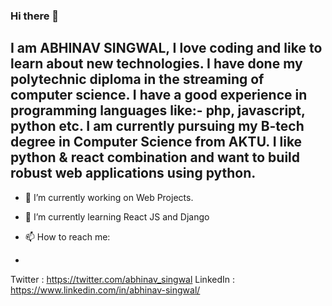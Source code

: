 ### Hi there 👋

I am ABHINAV SINGWAL, I love coding and like to learn about new technologies. I have done my polytechnic diploma in the streaming of computer science. I have a good experience in programming languages like:- php, javascript, python etc. I am currently pursuing my B-tech degree in Computer Science from AKTU. I like python & react combination and want to build robust web applications using python. 
--------------------------------------------------------------------------------------------------------------------------------------------------------------------
- 🔭 I’m currently working on Web Projects.
- 🌱 I’m currently learning React JS and Django

- 📫 How to reach me: 
- 
 Twitter : https://twitter.com/abhinav_singwal
 LinkedIn : https://www.linkedin.com/in/abhinav-singwal/


<!--
**abhinavsingwal/abhinavsingwal** is a ✨ _special_ ✨ repository because its `README.md` (this file) appears on your GitHub profile.

Here are some ideas to get you started:

- 🔭 I’m currently working on ...
- 🌱 I’m currently learning ...
- 👯 I’m looking to collaborate on ...
- 🤔 I’m looking for help with ...
- 💬 Ask me about ...
- 📫 How to reach me: ...
- 😄 Pronouns: ...
- ⚡ Fun fact: ...
-->
